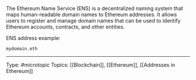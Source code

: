 The Ethereum Name Service (ENS) is a decentralized naming system that maps human-readable domain names to Ethereum addresses. It allows users to register and manage domain names that can be used to identify Ethereum accounts, contracts, and other entities.

ENS address example:

```
mydomain.eth
```

___
Type: #microtopic 
Topics: [[Blockchain]], [[Ethereum]], [[Addresses in Ethereum]]

